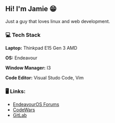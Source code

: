 ## Hi! I'm Jamie :grin:

Just a guy that loves linux and web development.

### :computer: **Tech Stack**

**Laptop:** Thinkpad E15 Gen 3 AMD

**OS:** Endeavour

**Window Manager:** I3

**Code Editor:** Visual Studo Code, Vim



### :desktop_computer: **Links:**
- [EndeavourOS Forums](https://forum.endeavouros.com/u/xross/summary)
- [CodeWars](https://www.codewars.com/users/JamieBurridge/stats)
- [GitLab](https://gitlab.com/JamieBurridge)



<!--
**JamieBurridge/JamieBurridge** is a ✨ _special_ ✨ repository because its `README.md` (this file) appears on your GitHub profile.

Here are some ideas to get you started:

- 🔭 I’m currently working on ...
- 🌱 I’m currently learning ...
- 👯 I’m looking to collaborate on ...
- 🤔 I’m looking for help with ...
- 💬 Ask me about ...
- 📫 How to reach me: ...
- 😄 Pronouns: ...
- ⚡ Fun fact: ...
-->
